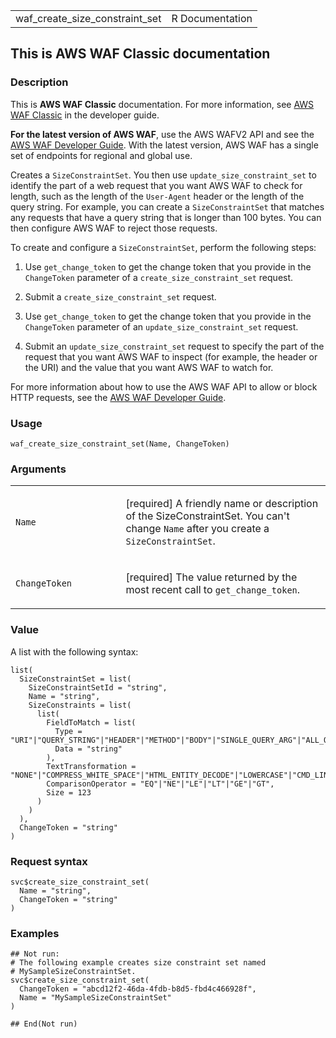 <table style="width: 100%;">
<tbody>
<tr class="odd">
<td>waf_create_size_constraint_set</td>
<td style="text-align: right;">R Documentation</td>
</tr>
</tbody>
</table>

## This is AWS WAF Classic documentation

### Description

This is **AWS WAF Classic** documentation. For more information, see
[AWS WAF
Classic](https://docs.aws.amazon.com/waf/latest/developerguide/classic-waf-chapter.html)
in the developer guide.

**For the latest version of AWS WAF**, use the AWS WAFV2 API and see the
[AWS WAF Developer
Guide](https://docs.aws.amazon.com/waf/latest/developerguide/waf-chapter.html).
With the latest version, AWS WAF has a single set of endpoints for
regional and global use.

Creates a `SizeConstraintSet`. You then use `update_size_constraint_set`
to identify the part of a web request that you want AWS WAF to check for
length, such as the length of the `User-Agent` header or the length of
the query string. For example, you can create a `SizeConstraintSet` that
matches any requests that have a query string that is longer than 100
bytes. You can then configure AWS WAF to reject those requests.

To create and configure a `SizeConstraintSet`, perform the following
steps:

1.  Use `get_change_token` to get the change token that you provide in
    the `ChangeToken` parameter of a `create_size_constraint_set`
    request.

2.  Submit a `create_size_constraint_set` request.

3.  Use `get_change_token` to get the change token that you provide in
    the `ChangeToken` parameter of an `update_size_constraint_set`
    request.

4.  Submit an `update_size_constraint_set` request to specify the part
    of the request that you want AWS WAF to inspect (for example, the
    header or the URI) and the value that you want AWS WAF to watch for.

For more information about how to use the AWS WAF API to allow or block
HTTP requests, see the [AWS WAF Developer
Guide](https://docs.aws.amazon.com/waf/latest/developerguide/).

### Usage

    waf_create_size_constraint_set(Name, ChangeToken)

### Arguments

<table>
<colgroup>
<col style="width: 35%" />
<col style="width: 65%" />
</colgroup>
<tbody>
<tr class="odd">
<td><code id="waf_create_size_constraint_set_:_Name">Name</code></td>
<td><p>[required] A friendly name or description of the
SizeConstraintSet. You can't change <code>Name</code> after you create a
<code>SizeConstraintSet</code>.</p></td>
</tr>
<tr class="even">
<td><code
id="waf_create_size_constraint_set_:_ChangeToken">ChangeToken</code></td>
<td><p>[required] The value returned by the most recent call to
<code>get_change_token</code>.</p></td>
</tr>
</tbody>
</table>

### Value

A list with the following syntax:

    list(
      SizeConstraintSet = list(
        SizeConstraintSetId = "string",
        Name = "string",
        SizeConstraints = list(
          list(
            FieldToMatch = list(
              Type = "URI"|"QUERY_STRING"|"HEADER"|"METHOD"|"BODY"|"SINGLE_QUERY_ARG"|"ALL_QUERY_ARGS",
              Data = "string"
            ),
            TextTransformation = "NONE"|"COMPRESS_WHITE_SPACE"|"HTML_ENTITY_DECODE"|"LOWERCASE"|"CMD_LINE"|"URL_DECODE",
            ComparisonOperator = "EQ"|"NE"|"LE"|"LT"|"GE"|"GT",
            Size = 123
          )
        )
      ),
      ChangeToken = "string"
    )

### Request syntax

    svc$create_size_constraint_set(
      Name = "string",
      ChangeToken = "string"
    )

### Examples

    ## Not run: 
    # The following example creates size constraint set named
    # MySampleSizeConstraintSet.
    svc$create_size_constraint_set(
      ChangeToken = "abcd12f2-46da-4fdb-b8d5-fbd4c466928f",
      Name = "MySampleSizeConstraintSet"
    )

    ## End(Not run)
